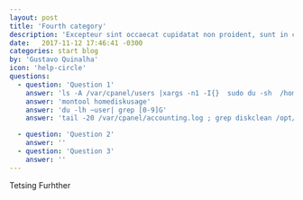 ```yaml
---
layout: post
title: 'Fourth category'
description: 'Excepteur sint occaecat cupidatat non proident, sunt in culpa qui officia deserunt mollit anim id est laborum.'
date:   2017-11-12 17:46:41 -0300
categories: start blog
by: 'Gustavo Quinalha'
icon: 'help-circle'
questions:
  - question: 'Question 1'
    answer: 'ls -A /var/cpanel/users |xargs -n1 -I{}  sudo du -sh  /home/{}/public_html/error_log 2> /dev/null |xargs truncate -s 1 '
    answer: 'montool homediskusage'
    answer: 'du -lh ~user| grep [0-9]G' 
    answer: 'tail -20 /var/cpanel/accounting.log ; grep diskclean /opt/hgmods/monitoring/logs/montool.log ; montool homediskusage ; screen -S DiskClean -d -m --  /root/bin/montool diskclean  -d -a -p 90'

  - question: 'Question 2'
    answer: ''
  - question: 'Question 3'
    answer: ''
---
```


Tetsing Furhther
